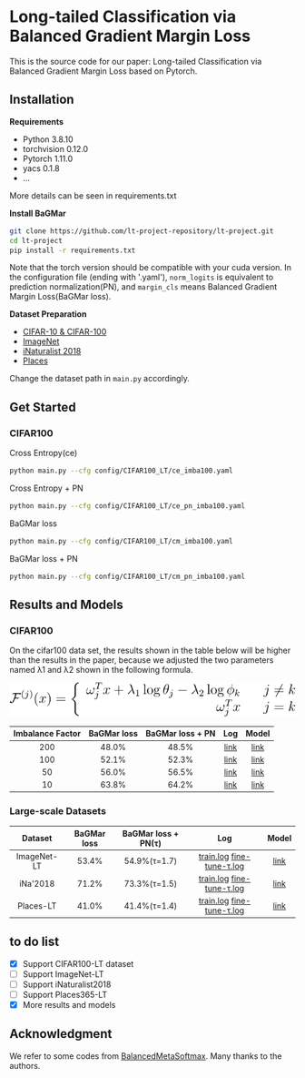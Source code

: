 # Long-tailed Classification via Balanced Gradient Margin Loss
This is the source code for our paper: Long-tailed Classification via Balanced Gradient Margin Loss based on Pytorch.

## Installation
**Requirements**
* Python 3.8.10
* torchvision 0.12.0
* Pytorch 1.11.0
* yacs 0.1.8
* ...

More details can be seen in requirements.txt

**Install BaGMar**
```bash
git clone https://github.com/lt-project-repository/lt-project.git
cd lt-project
pip install -r requirements.txt
```
Note that the torch version should be compatible with your cuda version.  In the configuration file (ending with '.yaml'), `norm_logits` is equivalent to prediction normalization(PN), and `margin_cls` means Balanced Gradient Margin Loss(BaGMar loss).

**Dataset Preparation**
* [CIFAR-10 & CIFAR-100](https://www.cs.toronto.edu/~kriz/cifar.html)
* [ImageNet](http://image-net.org/index)
* [iNaturalist 2018](https://github.com/visipedia/inat_comp/tree/master/2018)
* [Places](http://places2.csail.mit.edu/download.html)

Change the dataset path in `main.py` accordingly.

## Get Started

### CIFAR100
Cross Entropy(ce)
```bash
python main.py --cfg config/CIFAR100_LT/ce_imba100.yaml
```
Cross Entropy + PN
```bash
python main.py --cfg config/CIFAR100_LT/ce_pn_imba100.yaml
```
BaGMar loss
```bash
python main.py --cfg config/CIFAR100_LT/cm_imba100.yaml
```
BaGMar loss + PN
```bash
python main.py --cfg config/CIFAR100_LT/cm_pn_imba100.yaml
```


## Results and Models
### CIFAR100

On the cifar100 data set, the results shown in the table below will be higher than the results in the paper, because we adjusted the two parameters named λ1 and λ2 shown in the following formula.

![loading...](./formula.svg)

|  Imbalance Factor  |  BaGMar loss  |  BaGMar loss + PN  |  Log  |  Model  |
| :------: | :------: | :------: | :------: | :------: |
|  200  |  48.0%  |  48.5%  |  [link](https://drive.google.com/file/d/1kg3eH71Zs5MhbmtlqKtv9YNgruBBjjOj/view?usp=sharing)  | [link](https://drive.google.com/file/d/1lDfddC2idKjjblrivlZKRY2RNuUUvjAR/view?usp=sharing)  |
|  100  |  52.1%  |  52.3%  |  [link](https://drive.google.com/file/d/1NyfxLGIddnfwORWJi5D-PLP-6vqShPAb/view?usp=sharing)  |  [link](https://drive.google.com/file/d/1QRhQPS9U-m-CvlUfsEOaarkR5RS_vP3R/view?usp=sharing)  |
|  50   |  56.0%  |  56.5%  |  [link](https://drive.google.com/file/d/1z-wBhclun8nbiJU-pVn043OC5OSZ51yS/view?usp=sharing)  |  [link](https://drive.google.com/file/d/16R6QC7kQvjjX8ej86XJ-qlO_pVHcJG94/view?usp=sharing)  |
|  10   |  63.8%  |  64.2%  |  [link](https://drive.google.com/file/d/1TRNyaW73NSUugUCbMQHnWX0ny6sX3hix/view?usp=sharing)  |  [link](https://drive.google.com/file/d/1ilLqFJzGX4k-QeD1V2TAW6saS5cGyqqW/view?usp=sharing)  |

### Large-scale Datasets
|  Dataset  | BaGMar loss | BaGMar loss + PN(τ) | Log | Model |
| :------: | :------: | :------: | :------: | :------: |
| ImageNet-LT | 53.4%   | 54.9%(τ=1.7)        | [train.log](https://drive.google.com/file/d/1LK66jDyKofhg1nYw4efjJbLjTc1UJ-sj/view?usp=sharing)   [fine-tune-τ.log](https://drive.google.com/file/d/1uW_qsgPsU8XQpRE1p7pNXMbjQJ_eSGRC/view?usp=sharing)       | [link](https://drive.google.com/file/d/11aZuiXN0ULDn_wImEctHVcwEOSZaK10e/view?usp=sharing)  |
| iNa'2018 | 71.2%   |73.3%(τ=1.5) | [train.log](https://drive.google.com/file/d/1oqY0xa-Bxc8avT0k_TnsZEMZ5ogBBlXm/view?usp=sharing)   [fine-tune-τ.log](https://drive.google.com/file/d/16-7fq73yjLOwOqKS_-c4Xci13OcLAFMK/view?usp=sharing)       | [link](https://drive.google.com/file/d/137xd182BR4qh0M5ib24UssUNUS-Tat7t/view?usp=sharing)  |
| Places-LT	  | 41.0%  |  41.4%(τ=1.4)| [train.log](https://drive.google.com/file/d/19apnKe8La2a0QECvpT7veCg92ydCoR3P/view?usp=sharing)   [fine-tune-τ.log](https://drive.google.com/file/d/17tGlqvFLgBa_qs4UCeZxwgbU9VQApWEZ/view?usp=sharing)       | [link](https://drive.google.com/file/d/1tcesX6pECynXDbDPaL-G0Z0qPxosL_D0/view?usp=sharing)  |

## to do list
- [x] Support CIFAR100-LT dataset
- [ ] Support ImageNet-LT
- [ ] Support iNaturalist2018
- [ ] Support Places365-LT
- [x] More results and models

## Acknowledgment
We refer to some codes from [BalancedMetaSoftmax](https://github.com/jiawei-ren/BalancedMetaSoftmax-Classification). Many thanks to the authors.
